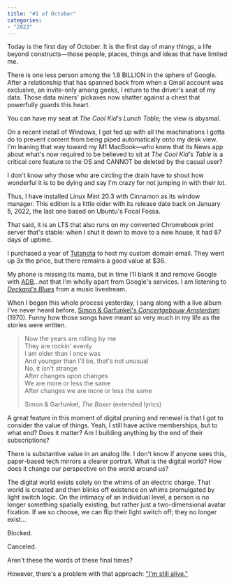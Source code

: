 ```yaml
---
title: "#1 of October"
categories:
- "2023"
---
```


Today is the first day of October.  It is the first day of many things, a life beyond constructs—those people, places, things and ideas that have limited me.

There is one less person among the 1.8 BILLION in the sphere of Google.  After a relationship that has spanned back from when a Gmail account was exclusive, an invite-only among geeks, I return to the driver's seat of my data.  Those data miners' pickaxes now shatter against a chest that powerfully guards this heart.

You can have my seat at *The Cool Kid's Lunch Table;* the view is abysmal.  

On a recent install of Windows, I got fed up with all the machinations I gotta do to prevent content from being piped automatically onto my desk view.  I'm leaning that way toward my M1 MacBook—who knew that its News app about what's now required to be believed to sit at *The Cool Kid's Table* is a critical core feature to the OS and CANNOT be deleted by the casual user?

I don't know why those who are circling the drain have to shout how wonderful it is to be dying and say I'm crazy for not jumping in with their lot.

Thus, I have installed Linux Mint 20.3 with Cinnamon as its window manager.  This edition is a little older with its release date back on January 5, 2022, the last one based on Ubuntu's Focal Fossa.

That said, it is an LTS that also runs on my converted Chromebook print server that's stable: when I shut it down to move to a new house, it had 87 days of uptime.

I purchased a year of [Tutanota](https://www.tutanota.com/) to host my custom domain email.  They went up 3x the price, but there remains a good value at $36.  

My phone is missing its mama, but in time I'll blank it and remove Google with [ADB](https://developer.android.com/tools/adb)...not that I'm wholly apart from Google's services.  I am listening to [*Deckard's Blues*](https://www.youtube.com/watch?v=sXh9gno6rng) from a music livestream.

When I began this whole process yesterday, I sang along with a live album I've never heard before, [Simon & Garfunkel's *Concertgebouw Amsterdam*](https://music.youtube.com/playlist?list=OLAK5uy_nSJVv60uAQJB3NPw6CeVe8mpVqfv0Litc) (1970).  Funny how those songs have meant so very much in my life as the stories were written.

> Now the years are rolling by me  
They are rockin' evenly  
I am older than I once was  
And younger than I'll be, that's not unusual  
No, it isn't strange  
After changes upon changes  
We are more or less the same  
After changes we are more or less the same
>  
>  Simon & Garfunkel, *The Boxer* (extended lyrics)

A great feature in this moment of digital pruning and renewal is that I got to consider the value of things.  Yeah, I still have active memberships, but to what end?  Does it matter?  Am I building anything by the end of their subscriptions?

There is substantive value in an analog life.  I don't know if anyone sees this, paper-based tech mirrors a clearer portrait.  What is the digital world?  How does it change our perspective on the world around us?  

The digital world exists solely on the whims of an electric charge.  That world is created and then blinks off existence on whims promulgated by light switch logic.  On the intimacy of an individual level, a person is no longer something spatially existing, but rather just a two-dimensional avatar fixation.  If we so choose, we can flip their light switch off; they no longer exist... 

Blocked.  

Canceled.  

Aren't these the words of these final times? 

However, there's a problem with that approach:  ["I'm still alive."](https://music.youtube.com/watch?v=3MutXUvS37k&si=tAKwG_ztk5b9TtJC&t=167)
